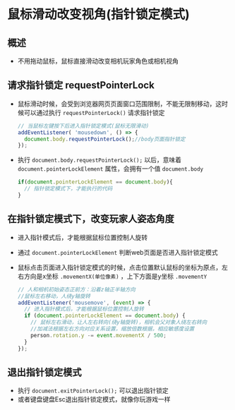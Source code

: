 # 鼠标滑动改变视角(指针锁定模式)

## 概述

+ 不用拖动鼠标，鼠标直接滑动改变相机玩家角色或相机视角

## 请求指针锁定 requestPointerLock

+ 鼠标滑动时候，会受到浏览器网页页面窗口范围限制，不能无限制移动，这时候可以通过执行 `requestPointerLock()` 请求指针锁定

  ```js
  // 当鼠标左键按下后进入指针锁定模式(鼠标无限滑动)
  addEventListener( 'mousedown', () => {
    document.body.requestPointerLock();//body页面指针锁定
  });
  ```

+ 执行 `document.body.requestPointerLock();` 以后，意味着 `document.pointerLockElement` 属性，会拥有一个值 `document.body`

  ```js
  if(document.pointerLockElement == document.body){
    // 指针锁定模式下，才能执行的代码
  }
  ```

## 在指针锁定模式下，改变玩家人姿态角度

+ 进入指针模式后，才能根据鼠标位置控制人旋转

+ 通过 `document.pointerLockElement` 判断web页面是否进入指针锁定模式

+ 鼠标点击页面进入指针锁定模式的时候，点击位置默认鼠标的坐标为原点，左右方向是x坐标 `.movementX(单位像素)` ，上下方面是y坐标 `.movementY`

  ```js
  // 人和相机初始姿态正前方：沿着z轴正半轴方向
  //鼠标左右移动，人绕y轴旋转
  addEventListener('mousemove', (event) => {
    // 进入指针模式后，才能根据鼠标位置控制人旋转
    if (document.pointerLockElement == document.body) {
      // 鼠标左右滑动，让人左右转向(绕y轴旋转)，相机会父对象人绕左右转向
      //加减法根据左右方向对应关系设置，缩放倍数根据，相应敏感度设置
      person.rotation.y -= event.movementX / 500;
    }
  });
  ```

## 退出指针锁定模式

+ 执行 `document.exitPointerLock();` 可以退出指针锁定
+ 或者键盘键盘Esc退出指针锁定模式，就像你玩游戏一样
